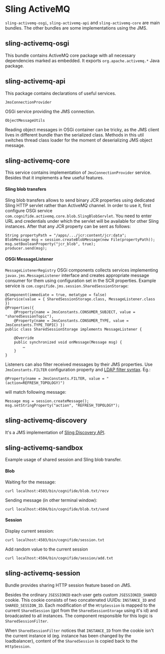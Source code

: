 # Sling ActiveMQ

`sling-activemq-osgi`, `sling-activemq-api` and `sling-activemq-core` are main bundles. The other bundles are some implementations using the JMS.

## sling-activemq-osgi

This bundle contains ActiveMQ core package with all necessary dependencies marked as embedded. It exports `org.apache.activemq.*` Java package.

## sling-activemq-api

This package contains declarations of useful services.

`JmsConnectionProvider`

OSGi service providing the JMS connection.

`ObjectMessageUtils`

Reading object messages in OSGi container can be tricky, as the JMS client lives in different bundle than the serialized class. Methods in this util switches thread class loader for the moment of deserializing JMS object message.

## sling-activemq-core

This service contains implementation of `JmsConnectionProvider` service. Besides that it implements a few useful features.

#### Sling blob transfers

Sling blob transfers allows to send binary JCR properties using dedicated Sling HTTP servlet rather than ActiveMQ channel. In order to use it, first configure OSGi service `com.cognifide.activemq.core.blob.SlingBlobServlet`. You need to enter URL and credentials under which the servlet will be available for other Sling instances. After that any JCR property can be sent as follows:

	String propertyPath = "/apps/.../jcr:content/jcr:data";
	BlobMessage msg = session.createBlobMessage(new File(propertyPath));
	msg.setBooleanProperty("jcr_blob", true);
	producer.send(msg);

#### OSGi MessageListener

`MessageListenerRegistry` OSGi components collects services implementing `javax.jms.MessageListener` interface and creates appropriate message consumer for them using configuration set in the SCR properties. Example service is `com.cognifide.jms.session.SharedSessionStorage`:

	@Component(immediate = true, metatype = false)
	@Service(value = { SharedSessionStorage.class, MessageListener.class })
	@Properties({
		@Property(name = JmsConstants.CONSUMER_SUBJECT, value = "sharedSessionTopic"),
		@Property(name = JmsConstants.CONSUMER_TYPE, value = JmsConstants.TYPE_TOPIC) })
	public class SharedSessionStorage implements MessageListener {
	
		@Override
		public synchronized void onMessage(Message msg) {
			…
		}
	}

Listeners can also filter received messages by their JMS properties. Use `JmsConstants.FILTER` configuration property and [LDAP filter syntax](http://www.osgi.org/javadoc/r4v43/core/org/osgi/framework/Filter.html). Eg.:

    @Property(name = JmsConstants.FILTER, value = "(action=REFRESH_TOPOLOGY)")

will match following message:

    Message msg = session.createMessage();
    msg.setStringProperty("action", "REFRESH_TOPOLOGY");

## sling-activemq-discovery

It's a JMS implementation of [Sling Discovery API](http://sling.apache.org/documentation/bundles/discovery-api-and-impl.html).

## sling-activemq-sandbox

Example usage of shared session and Sling blob transfer.

#### Blob

Waiting for the message:

	curl localhost:4503/bin/cognifide/blob.txt/recv

Sending message (in other terminal window):

	curl localhost:4504/bin/cognifide/blob.txt/send
    
#### Session

Display current session:

	curl localhost:4503/bin/cognifide/session.txt
	
Add random value to the current session

	curl localhost:4504/bin/cognifide/session/add.txt

## sling-activemq-session

Bundle provides sharing HTTP session feature based on JMS.

Besides the ordinary `JSESSIONID` each user gets custom `JSESSIONID_SHARED` cookie. This cookie consists of two concatenated UUIDs: `INSTANCE_ID` and `SHARED_SESSION_ID`. Each modification of the `HttpSession` is mapped to the current `SharedSession` (got from the `SharedSessionStorage` using it's id) and broadcasted to all instances. The component responsible for this logic is `SharedSessionFilter`.

When `SharedSessionFilter` notices that `INSTANCE_ID` from the cookie isn't the current instance id (eg. instance has been changed by the loadbalancer), content of the `SharedSession` is copied back to the `HttpSession`.